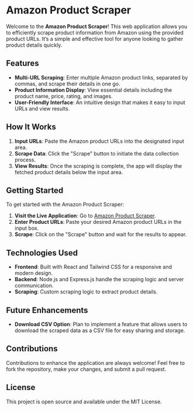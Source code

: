 # Amazon Product Scraper

Welcome to the **Amazon Product Scraper**! This web application allows you to efficiently scrape product information from Amazon using the provided product URLs. It’s a simple and effective tool for anyone looking to gather product details quickly.

## Features

- **Multi-URL Scraping**: Enter multiple Amazon product links, separated by commas, and scrape their details in one go.
- **Product Information Display**: View essential details including the product name, price, rating, and images.
- **User-Friendly Interface**: An intuitive design that makes it easy to input URLs and view results.

## How It Works

1. **Input URLs**: Paste the Amazon product URLs into the designated input area.
2. **Scrape Data**: Click the "Scrape" button to initiate the data collection process.
3. **View Results**: Once the scraping is complete, the app will display the fetched product details below the input area.

## Getting Started

To get started with the Amazon Product Scraper:

1. **Visit the Live Application**: Go to [Amazon Product Scraper](https://amazon-product-scraper.vercel.app/).
2. **Enter Product URLs**: Paste your desired Amazon product URLs in the input box.
3. **Scrape**: Click on the "Scrape" button and wait for the results to appear.

## Technologies Used

- **Frontend**: Built with React and Tailwind CSS for a responsive and modern design.
- **Backend**: Node.js and Express.js handle the scraping logic and server communication.
- **Scraping**: Custom scraping logic to extract product details.

## Future Enhancements

- **Download CSV Option**: Plan to implement a feature that allows users to download the scraped data as a CSV file for easy sharing and storage.

## Contributions

Contributions to enhance the application are always welcome! Feel free to fork the repository, make your changes, and submit a pull request.

## License

This project is open source and available under the MIT License.
